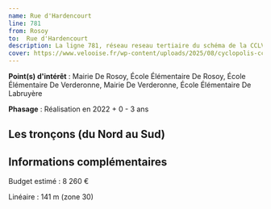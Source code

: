```yaml
---
name: Rue d'Hardencourt
line: 781
from: Rosoy
to:  Rue d'Hardencourt 
description: La ligne 781, réseau reseau tertiaire du schéma de la CCLVD (tronçon 181) concerne Rosoy - Rue d'Hardencourt
cover: https://www.velooise.fr/wp-content/uploads/2025/08/cyclopolis-cclvd-181.jpg
---
```


**Point(s) d'intérêt** : Mairie De Rosoy, École Élémentaire De Rosoy, École Élémentaire De Verderonne, Mairie De Verderonne, École Élémentaire De Labruyère

**Phasage** : Réalisation en 2022 + 0 - 3 ans

## Les tronçons (du Nord au Sud)

## Informations complémentaires

Budget estimé :  8 260 € 

Linéaire : 141 m (zone 30)

